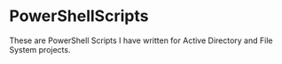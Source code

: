 # PowerShellScripts
These are PowerShell Scripts I have written for Active Directory and File System projects.
